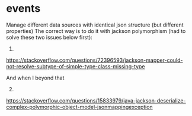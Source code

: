 # events
Manage different data sources with identical json structure (but different properties)
The correct way is to do it with jackson polymorphism (had to solve these two issues below first):

1)
https://stackoverflow.com/questions/72396593/jackson-mapper-could-not-resolve-subtype-of-simple-type-class-missing-type


And when I beyond that


2)
https://stackoverflow.com/questions/15833979/java-jackson-deserialize-complex-polymorphic-object-model-jsonmappingexception
